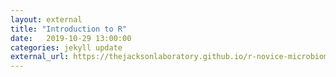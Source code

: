 ```yaml
---
layout: external
title: "Introduction to R"
date:   2019-10-29 13:00:00
categories: jekyll update
external_url: https://thejacksonlaboratory.github.io/r-novice-microbiome/
---
```


